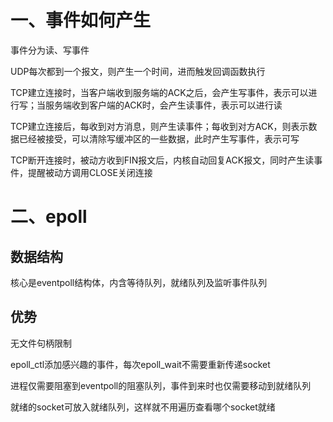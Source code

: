 # 一、事件如何产生

事件分为读、写事件

UDP每次都到一个报文，则产生一个时间，进而触发回调函数执行

TCP建立连接时，当客户端收到服务端的ACK之后，会产生写事件，表示可以进行写；当服务端收到客户端的ACK时，会产生读事件，表示可以进行读

TCP建立连接后，每收到对方消息，则产生读事件；每收到对方ACK，则表示数据已经被接受，可以清除写缓冲区的一些数据，此时产生写事件，表示可写

TCP断开连接时，被动方收到FIN报文后，内核自动回复ACK报文，同时产生读事件，提醒被动方调用CLOSE关闭连接

# 二、epoll

## 数据结构

核心是eventpoll结构体，内含等待队列，就绪队列及监听事件队列

## 优势

无文件句柄限制

epoll_ctl添加感兴趣的事件，每次epoll_wait不需要重新传递socket

进程仅需要阻塞到eventpoll的阻塞队列，事件到来时也仅需要移动到就绪队列

就绪的socket可放入就绪队列，这样就不用遍历查看哪个socket就绪




